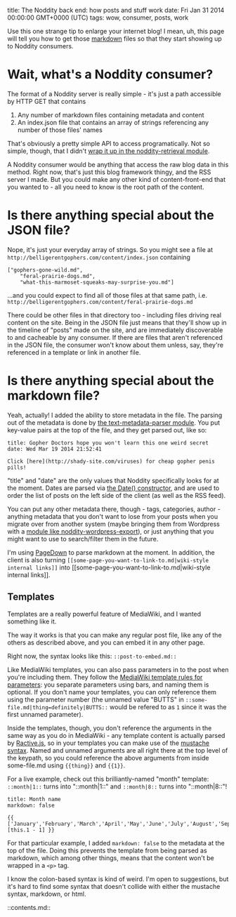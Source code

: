 title: The Noddity back end: how posts and stuff work
date: Fri Jan 31 2014 00:00:00 GMT+0000 (UTC)
tags: wow, consumer, posts, work

Use this one strange tip to enlarge your internet blog!  I mean, uh, this page will tell you how to get those [markdown](http://daringfireball.net/projects/markdown/) files so that they start showing up to Noddity consumers.

Wait, what's a Noddity consumer?
===========

The format of a Noddity server is really simple - it's just a path accessible by HTTP GET that contains

1. Any number of markdown files containing metadata and content
2. An index.json file that contains an array of strings referencing any number of those files' names

That's obviously a pretty simple API to access programatically.  Not so simple, though, that I didn't [wrap it up in the noddity-retrieval module](https://github.com/TehShrike/noddity-retrieval).

A Noddity consumer would be anything that access the raw blog data in this method.  Right now, that's just this blog framework thingy, and the RSS server I made.  But you could make any other kind of content-front-end that you wanted to - all you need to know is the root path of the content.

Is there anything special about the JSON file?
===========

Nope, it's just your everyday array of strings.  So you might see a file at `http://belligerentgophers.com/content/index.json` containing

	["gophers-gone-wild.md",
		"feral-prairie-dogs.md",
		"what-this-marmoset-squeaks-may-surprise-you.md"]

...and you could expect to find all of those files at that same path, i.e. `http://belligerentgophers.com/content/feral-prairie-dogs.md`

There could be other files in that directory too - including files driving real content on the site.  Being in the JSON file just means that they'll show up in the timeline of "posts" made on the site, and are immediately discoverable to and cacheable by any consumer.  If there are files that aren't referenced in the JSON file, the consumer won't know about them unless, say, they're referenced in a template or link in another file.

Is there anything special about the markdown file?
===========

Yeah, actually!  I added the ability to store metadata in the file.  The parsing out of the metadata is done by [the text-metadata-parser module](https://github.com/TehShrike/text-metadata-parser).  You put key-value pairs at the top of the file, and they get parsed out, like so:

	title: Gopher Doctors hope you won't learn this one weird secret
	date: Wed Mar 19 2014 21:52:41

	Click [here](http://shady-site.com/viruses) for cheap gopher penis pills!

"title" and "date" are the only values that Noddity specifically looks for at the moment.  Dates are parsed via [the Date() constructor](https://developer.mozilla.org/en-US/docs/Web/JavaScript/Reference/Global_Objects/Date#Syntax), and are used to order the list of posts on the left side of the client (as well as the RSS feed).

You can put any other metadata there, though - tags, categories, author - anything metadata that you don't want to lose from your posts when you migrate over from another system (maybe bringing them from Wordpress with a [module like noddity-wordpress-export](https://github.com/saibotsivad/noddity-wordpress-export)), or just anything that you might want to use to search/filter them in the future.

I'm using [PageDown](https://code.google.com/p/pagedown/wiki/PageDown) to parse markdown at the moment.  In addition, the client is also turning `[[some-page-you-want-to-link-to.md|wiki-style internal links]]` into [[some-page-you-want-to-link-to.md|wiki-style internal links]].

Templates
---------

Templates are a really powerful feature of MediaWiki, and I wanted something like it.

The way it works is that you can make any regular post file, like any of the others as described above, and you can embed it in any other page.

Right now, the syntax looks like this: `::post-to-embed.md::`

Like MediaWiki templates, you can also pass parameters in to the post when you're including them.  They follow the [MediaWiki template rules for parameters](https://www.mediawiki.org/wiki/Help:Templates#Parameters): you separate parameters using bars, and naming them is optional.  If you don't name your templates, you can only reference them using the parameter number (the unnamed value "BUTTS" in `::some-file.md|thing=definitely|BUTTS::` would be refered to as `1` since it was the first unnamed parameter).

Inside the templates, though, you don't reference the arguments in the same way as you do in MediaWiki - any template content is actually parsed by [Ractive.js](http://www.ractivejs.org/), so in your templates you can make use of the [mustache syntax](http://docs.ractivejs.org/latest/mustaches).  Named and unnamed arguments are all right there at the top level of the keypath, so you could reference the above arguments from inside some-file.md using `{{thing}}` and `{{1}}`.

For a live example, check out this brilliantly-named "month" template: `::month|1::` turns into "::month|1::" and `::month|8::` turns into "::month|8::"!

	title: Month name
	markdown: false

	{{ ['January','February','March','April','May','June','July','August','September','October','November','December'][this.1 - 1] }}


For that particular example, I added `markdown: false` to the metadata at the top of the file.  Doing this prevents the template from being parsed as markdown, which among other things, means that the content won't be wrapped in a `<p>` tag.

I know the colon-based syntax is kind of weird.  I'm open to suggestions, but it's hard to find some syntax that doesn't collide with either the mustache syntax, markdown, or html.

::contents.md::
